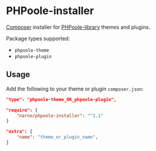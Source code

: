 # PHPoole-installer

[Composer](https://getcomposer.org) installer for [PHPoole-library](https://github.com/PHPoole/PHPoole-library) themes and plugins.

Package types supported:
* ```phpoole-theme```
* ```phpoole-plugin```
 
## Usage

Add the following to your theme or plugin ```composer.json```:

```json
"type": "phpoole-theme_OR_phpoole-plugin",
```

```json
"require": {
    "narno/phpoole-installer": "^1.1"
}
```

```json
"extra": {
    "name": "theme_or_plugin_name",
}
```
